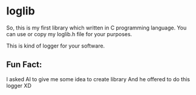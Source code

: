 # loglib

So, this is my first library which written in C programming language.
You can use or copy my loglib.h file for your purposes.

This is kind of logger for your software.

Fun Fact:
  -----------
  I asked AI to give me some idea to create library
  And he offered to do this logger
  XD
